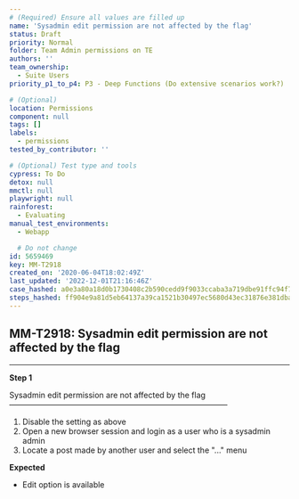 ```yaml
---
# (Required) Ensure all values are filled up
name: 'Sysadmin edit permission are not affected by the flag'
status: Draft
priority: Normal
folder: Team Admin permissions on TE
authors: ''
team_ownership:
  - Suite Users
priority_p1_to_p4: P3 - Deep Functions (Do extensive scenarios work?)

# (Optional)
location: Permissions
component: null
tags: []
labels:
  - permissions
tested_by_contributor: ''

# (Optional) Test type and tools
cypress: To Do
detox: null
mmctl: null
playwright: null
rainforest:
  - Evaluating
manual_test_environments:
  - Webapp

  # Do not change
id: 5659469
key: MM-T2918
created_on: '2020-06-04T18:02:49Z'
last_updated: '2022-12-01T21:16:46Z'
case_hashed: a0e3a80a18d0b1730408c2b590cedd9f9033ccaba3a719dbe91ffc94f7d376491d86924d72205e5f5aa1b1566ed9e42c
steps_hashed: ff904e9a81d5eb64137a39ca1521b30497ec5680d43ec31876e381dba729ce00083245700bed227a9e221770abfc2088
---
```


<!-- (Auto-generated) Based on frontmatter's "key" and "name" -->

## MM-T2918: Sysadmin edit permission are not affected by the flag

---

**Step 1**

Sysadmin edit permission are not affected by the flag\
————————————————————————————

1. Disable the setting as above
2. Open a new browser session and login as a user who is a sysadmin admin
3. Locate a post made by another user and select the "..." menu

**Expected**

- Edit option is available
